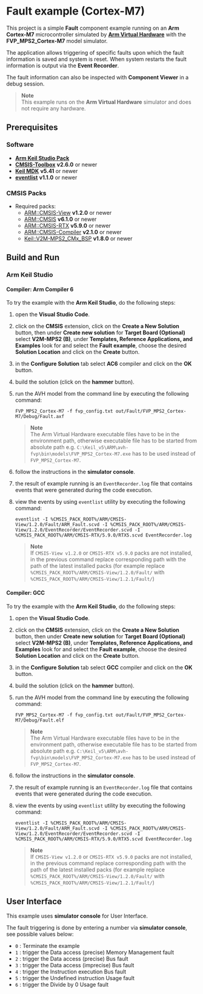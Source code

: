 # Fault example (Cortex-M7)

This project is a simple **Fault** component example running on an **Arm Cortex-M7** microcontroller simulated by
[**Arm Virtual Hardware**](https://www.arm.com/products/development-tools/simulation/virtual-hardware) with the **FVP_MPS2_Cortex-M7** model simulator.

The application allows triggering of specific faults upon which the fault information is saved and system is reset.
When system restarts the fault information is output via the **Event Recorder**.

The fault information can also be inspected with **Component Viewer** in a debug session.

> **Note**  
> This example runs on the **Arm Virtual Hardware** simulator and does not require any hardware.

## Prerequisites

### Software

- [**Arm Keil Studio Pack**](https://marketplace.visualstudio.com/items?itemName=Arm.keil-studio-pack)
- [**CMSIS-Toolbox**](https://github.com/Open-CMSIS-Pack/cmsis-toolbox/releases) **v2.6.0** or newer
- [**Keil MDK**](https://developer.arm.com/Tools%20and%20Software/Keil%20MDK) **v5.41** or newer
- [**eventlist**](https://github.com/ARM-software/CMSIS-View/releases/tag/tools%2Feventlist%2F1.1.0) **v1.1.0** or newer

### CMSIS Packs

- Required packs:
  - [ARM::CMSIS-View](https://www.keil.arm.com/packs/cmsis-view-arm/versions/) **v1.2.0** or newer
  - [ARM::CMSIS](https://www.keil.arm.com/packs/cmsis-arm/overview/) **v6.1.0** or newer
  - [ARM::CMSIS-RTX](https://www.keil.arm.com/packs/cmsis-rtx-arm/versions/) **v5.9.0** or newer
  - [ARM::CMSIS-Compiler](https://www.keil.arm.com/packs/cmsis-compiler-arm/versions/) **v2.1.0** or newer
  - [Keil::V2M-MPS2_CMx_BSP](https://www.keil.arm.com/packs/v2m-mps2_cmx_bsp-keil/versions/) **v1.8.0** or newer

## Build and Run

### Arm Keil Studio

#### Compiler: Arm Compiler 6

To try the example with the **Arm Keil Studio**, do the following steps:

 1. open the **Visual Studio Code**.
 2. click on the **CMSIS** extension, click on the **Create a New Solution** button, then under **Create new solution** for
    **Target Board (Optional)** select **V2M-MPS2 (B)**, under **Templates, Reference Applications, and Examples**
    look for and select the **Fault example**, choose the desired **Solution Location** and click on the **Create** button.
 3. in the **Configure Solution** tab select **AC6** compiler and click on the **OK** button.
 4. build the solution (click on the **hammer** button).
 5. run the AVH model from the command line by executing the following command:

    ```shell
    FVP_MPS2_Cortex-M7 -f fvp_config.txt out/Fault/FVP_MPS2_Cortex-M7/Debug/Fault.axf
    ```

    > **Note**  
    > The Arm Virtual Hardware executable files have to be in the environment path, otherwise executable file has to be started from
    > absolute path e.g. `C:\Keil_v5\ARM\avh-fvp\bin\models\FVP_MPS2_Cortex-M7.exe` has to be used instead of `FVP_MPS2_Cortex-M7`.
 6. follow the instructions in the **simulator console**.
 7. the result of example running is an `EventRecorder.log` file that contains events that were generated during the code execution.
 8. view the events by using `eventlist` utility by executing the following command:

    ```shell
    eventlist -I %CMSIS_PACK_ROOT%/ARM/CMSIS-View/1.2.0/Fault/ARM_Fault.scvd -I %CMSIS_PACK_ROOT%/ARM/CMSIS-View/1.2.0/EventRecorder/EventRecorder.scvd -I %CMSIS_PACK_ROOT%/ARM/CMSIS-RTX/5.9.0/RTX5.scvd EventRecorder.log
    ```

    > **Note**  
    > If `CMSIS-View v1.2.0` or `CMSIS-RTX v5.9.0` packs are not installed, in the previous command replace corresponding path with the path of the latest installed packs
    > (for example replace `%CMSIS_PACK_ROOT%/ARM/CMSIS-View/1.2.0/Fault/` with `%CMSIS_PACK_ROOT%/ARM/CMSIS-View/1.2.1/Fault/`)

#### Compiler: GCC

To try the example with the **Arm Keil Studio**, do the following steps:

 1. open the **Visual Studio Code**.
 2. click on the **CMSIS** extension, click on the **Create a New Solution** button, then under **Create new solution** for
    **Target Board (Optional)** select **V2M-MPS2 (B)**, under **Templates, Reference Applications, and Examples**
    look for and select the **Fault example**, choose the desired **Solution Location** and click on the **Create** button.
 3. in the **Configure Solution** tab select **GCC** compiler and click on the **OK** button.
 4. build the solution (click on the **hammer** button).
 5. run the AVH model from the command line by executing the following command:

    ```shell
    FVP_MPS2_Cortex-M7 -f fvp_config.txt out/Fault/FVP_MPS2_Cortex-M7/Debug/Fault.elf
    ```

    > **Note**  
    > The Arm Virtual Hardware executable files have to be in the environment path, otherwise executable file has to be started from
    > absolute path e.g. `C:\Keil_v5\ARM\avh-fvp\bin\models\FVP_MPS2_Cortex-M7.exe` has to be used instead of `FVP_MPS2_Cortex-M7`.
 6. follow the instructions in the **simulator console**.
 7. the result of example running is an `EventRecorder.log` file that contains events that were generated during the code execution.
 8. view the events by using `eventlist` utility by executing the following command:

    ```shell
    eventlist -I %CMSIS_PACK_ROOT%/ARM/CMSIS-View/1.2.0/Fault/ARM_Fault.scvd -I %CMSIS_PACK_ROOT%/ARM/CMSIS-View/1.2.0/EventRecorder/EventRecorder.scvd -I %CMSIS_PACK_ROOT%/ARM/CMSIS-RTX/5.9.0/RTX5.scvd EventRecorder.log
    ```

    > **Note**  
    > If `CMSIS-View v1.2.0` or `CMSIS-RTX v5.9.0` packs are not installed, in the previous command replace corresponding path with the path of the latest installed packs
    > (for example replace `%CMSIS_PACK_ROOT%/ARM/CMSIS-View/1.2.0/Fault/` with `%CMSIS_PACK_ROOT%/ARM/CMSIS-View/1.2.1/Fault/`)

## User Interface

This example uses **simulator console** for User Interface.

The fault triggering is done by entering a number via **simulator console**, see possible values below:

- `0` : Terminate the example
- `1` : trigger the Data access (precise) Memory Management fault
- `2` : trigger the Data access (precise) Bus fault
- `3` : trigger the Data access (imprecise) Bus fault
- `4` : trigger the Instruction execution Bus fault
- `5` : trigger the Undefined instruction Usage fault
- `6` : trigger the Divide by 0 Usage fault
